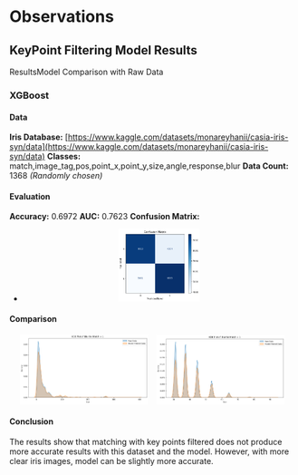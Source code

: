 # Observations

## KeyPoint Filtering Model Results 

ResultsModel Comparison with Raw Data

### XGBoost

#### Data

**Iris Database:** [https://www.kaggle.com/datasets/monareyhanii/casia-iris-syn/data](https://www.kaggle.com/datasets/monareyhanii/casia-iris-syn/data)
**Classes:** match,image_tag,pos,point_x,point_y,size,angle,response,blur
**Data Count:** 1368 *(Randomly chosen)*

#### Evaluation

**Accuracy:** 0.6972
**AUC:** 0.7623
**Confusion Matrix:**

- <p align="center">
  <img src="Images/xgb_confusion_matrix_0.png" alt="xgb_confusion_matrix" width="30%" style="display:inline-block;">
</p>

#### Comparison

<p align="center">
  <img src="Images/xgb_comparison_blur_0.png" alt="xgb_comparison_blur" width="45%" style="display:inline-block; margin-right: 10px;">
  <img src="Images/xgb_comparison_size_0.png" alt="xgb_comparison_size" width="45%" style="display:inline-block;">
</p>

#### Conclusion

The results show that matching with key points filtered does not produce more accurate results with this dataset and the model. However, with more clear iris images, model can be slightly more accurate.